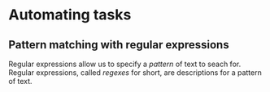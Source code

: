# Automating tasks

## Pattern matching with regular expressions

Regular expressions allow us to specify a *pattern* of text to seach for. Regular expressions, called *regexes* for short, are descriptions for a pattern of text.